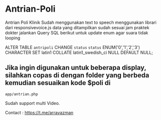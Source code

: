 # Antrian-Poli
Antrian Poli Klinik
Sudah menggunakan text to speech menggunakan librari dari responsivevoice.js
data yang ditampilkan sudah sesuai jam praktek dokter
jalankan Query SQL berikut untuk update enum agar suara tidak looping

ALTER TABLE `antripoli` CHANGE `status` `status` ENUM('0','1','2','3') CHARACTER SET latin1 COLLATE latin1_swedish_ci NULL DEFAULT NULL;

## Jika ingin digunakan untuk beberapa display, silahkan copas di dengan folder yang berbeda kemudian sesuaikan kode $poli di 
```
app/antrian.php
```
Sudah support multi Video.

Contact : https://t.me/arrayazman
